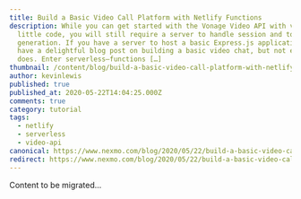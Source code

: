 ```yaml
---
title: Build a Basic Video Call Platform with Netlify Functions
description: While you can get started with the Vonage Video API with very
  little code, you will still require a server to handle session and token
  generation. If you have a server to host a basic Express.js application, we
  have a delightful blog post on building a basic video chat, but not everyone
  does. Enter serverless—functions […]
thumbnail: /content/blog/build-a-basic-video-call-platform-with-netlify-functions/Blog_Netlify_Video-Call_1200x600.png
author: kevinlewis
published: true
published_at: 2020-05-22T14:04:25.000Z
comments: true
category: tutorial
tags:
  - netlify
  - serverless
  - video-api
canonical: https://www.nexmo.com/blog/2020/05/22/build-a-basic-video-call-platform-with-netlify-functions
redirect: https://www.nexmo.com/blog/2020/05/22/build-a-basic-video-call-platform-with-netlify-functions
---
```


Content to be migrated...
